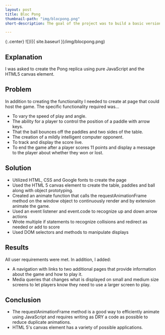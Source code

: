 ```yaml
---
layout: post
title: Bloc Pong
thumbnail-path: "img/blocpong.png"
short-description: The goal of the project was to build a basic version of the old arcade game Pong using JavaScript.

---
```


{:.center}
![]({{ site.baseurl }}/img/blocpong.png)

## Explanation

I was asked to create the Pong replica using pure JavaScript and the HTML5 canvas element.

## Problem

In addition to creating the functionality I needed to create at page that could host the game. The specific functionality required was...

* To vary the speed of play and angle.
* The ability for a player to control the position of a paddle with arrow keys.
* That the ball bounces off the paddles and two sides of the table.
* The creation of a mildly intelligent computer opponent.
* To track and display the score live.
* To end the game after a player scores 11 points and display a message to the player about whether they won or lost.


## Solution

* Utilized HTML, CSS and Google fonts to create the page
* Used the HTML 5 canvas element to create the table, paddles and ball along with object prototyping.
* Created an animate function that calls the requestAnimationFrame method on the window object to continuously render and by extension animate the game.
* Used an event listener and event.code to recognize up and down arrow actions
* Wrote multiple if statements to recognize collisions and redirect as needed or add to score
* Used DOM selectors and methods to manipulate displays


## Results
All user requirements were met. In addition, I added:
* A navigation with links to two additional pages that provide information about the game and how to play it.
* Media queries that changes what is displayed on small and medium size screens to let players know they need to use a larger screen to play.


## Conclusion
* The requestAnimationFrame method is a good way to efficiently animate using JavaScript and requires writing as DRY a code as possible to reduce duplicate animations.
* HTML 5's canvas element has a variety of possible applications.
